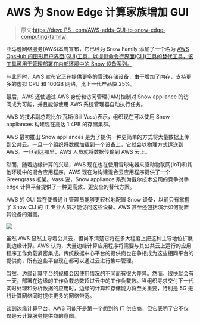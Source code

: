 # AWS 为 Snow Edge 计算家族增加 GUI

> 原文:[https://devo PS . com/AWS-adds-GUI-to-snow-edge-computing-family/](https://devops.com/aws-adds-gui-to-snow-edge-computing-family/)

亚马逊网络服务(AWS)本周宣布，它已经为 Snow Family 添加了一个名为 [AWS OpsHub 的图形用户界面(GUI)工具，以提供命令行界面(CLI)工具的替代工具，该工具可用于管理部署在内部环境中的 Snow 设备系列。](https://aws.amazon.com/blogs/aws/aws-snowball-edge-update/)

与此同时，AWS 宣布它正在提供更多的雪球存储设备，由于增加了内存，支持更多的虚拟 CPU 和 100GB 网络，比上一代产品快 25%。

最后，AWS 还使通过 AWS 身份和访问管理(IAM)控制对 Snow appliance 的访问成为可能，并且能够使用 AWS 系统管理器自动执行任务。

AWS 的技术副总裁比尔·瓦斯(Bill Vass)表示，组织现在可以使用 Snow appliances 构建现在高达 1.4PB 的存储集群。

AWS 最初推出 Snow appliances 是为了提供一种更简单的方式将大量数据上传到公共云。一旦一个组织将数据加载到一个设备上，它就会以物理方式运送到 AWS。一旦到达那里，AWS 人员就将数据传输到 AWS 云上。

然而，随着边缘计算的兴起，AWS 现在也在使用雪球电器来驱动物联网(IoT)和其他环境中的混合应用程序。AWS 现在为构建混合云应用程序提供了一个 Greengrass 框架。Vass 说，Snow appliance 系列为戴尔技术公司的竞争对手 edge 计算平台提供了一种更高效、更安全的替代方案。

AWS 的 GUI 旨在使普通 it 管理员能够更轻松地配置 Snow 设备，以前只有掌握了 Snow CLI 的 IT 专业人员才能访问这些设备。AWS 甚至还包括演示如何配置其设备的漫画。

![](../Images/b75b2c3c3b73dac4c00fd14e0f5addf7.png)

虽然 AWS 显然主导着公共云，但尚不清楚它将在多大程度上把这种主导地位扩展到边缘计算。AWS 认为，大量边缘计算应用程序将需要与其公共云上运行的应用程序工作负载紧密集成。传统数据中心平台的提供商也在争相成为这些相同平台的提供商，所有这些平台现在都可以通过云进行集中管理。

当然，边缘计算平台的规模会因使用情况的不同而有很大差异。然而，很快就会有一天，部署在边缘的工作负载总数超过云中的工作负载数。当组织寻求交付下一代实时处理和分析数据的应用时，边缘的计算和存储能力将至关重要，特别是 5G 无线计算网络同时提供更多的网络带宽。

谈到边缘计算平台，AWS 可能不是第一个想到的 IT 供应商，但它表明了它不仅仅是云计算服务提供商的意图。